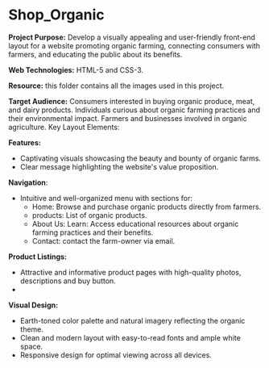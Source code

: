 # Shop_Organic

**Project Purpose:** Develop a visually appealing and user-friendly front-end layout for a website promoting organic farming, connecting consumers with farmers, and educating the public about its benefits.

**Web Technologies:** HTML-5 and CSS-3.

**Resource:** this folder contains all the images used in this project.

**Target Audience:** Consumers interested in buying organic produce, meat, and dairy products.
Individuals curious about organic farming practices and their environmental impact.
Farmers and businesses involved in organic agriculture.
Key Layout Elements:

**Features:**
* Captivating visuals showcasing the beauty and bounty of organic farms.
* Clear message highlighting the website's value proposition.

**Navigation**:
* Intuitive and well-organized menu with sections for:
  * Home: Browse and purchase organic products directly from farmers.
  * products: List of organic products.
  * About Us: Learn: Access educational resources about organic farming practices and their     benefits.
  * Contact: contact the farm-owner via email.
    
**Product Listings:**
  * Attractive and informative product pages with high-quality photos, descriptions and buy button.
  * 
**Visual Design:**
  * Earth-toned color palette and natural imagery reflecting the organic theme.
  * Clean and modern layout with easy-to-read fonts and ample white space.
  * Responsive design for optimal viewing across all devices.
